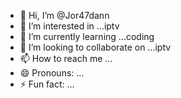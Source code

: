 - 👋 Hi, I’m @Jor47dann
- 👀 I’m interested in ...iptv
- 🌱 I’m currently learning ...coding
- 💞️ I’m looking to collaborate on ...iptv
- 📫 How to reach me ...
- 😄 Pronouns: ...
- ⚡ Fun fact: ...

<!---
Jor47dann/Jor47dann is a ✨ special ✨ repository because its `README.md` (this file) appears on your GitHub profile.
You can click the Preview link to take a look at your changes.
--->
